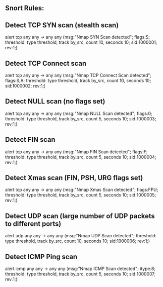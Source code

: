 
## Snort Rules:

## Detect TCP SYN scan (stealth scan)
alert tcp any any -> any any (msg:"Nmap SYN Scan detected"; flags:S; threshold: type threshold, track by_src, count 10, seconds 10; sid:1000001; rev:1;)

## Detect TCP Connect scan
alert tcp any any -> any any (msg:"Nmap TCP Connect Scan detected"; flags:S,A; threshold: type threshold, track by_src, count 10, seconds 10; sid:1000002; rev:1;)

## Detect NULL scan (no flags set)
alert tcp any any -> any any (msg:"Nmap NULL Scan detected"; flags:0; threshold: type threshold, track by_src, count 5, seconds 10; sid:1000003; rev:1;)

## Detect FIN scan
alert tcp any any -> any any (msg:"Nmap FIN Scan detected"; flags:F; threshold: type threshold, track by_src, count 5, seconds 10; sid:1000004; rev:1;)

## Detect Xmas scan (FIN, PSH, URG flags set)
alert tcp any any -> any any (msg:"Nmap Xmas Scan detected"; flags:FPU; threshold: type threshold, track by_src, count 5, seconds 10; sid:1000005; rev:1;)

## Detect UDP scan (large number of UDP packets to different ports)
alert udp any any -> any any (msg:"Nmap UDP Scan detected"; threshold: type threshold, track by_src, count 10, seconds 10; sid:1000006; rev:1;)

## Detect ICMP Ping scan
alert icmp any any -> any any (msg:"Nmap ICMP Scan detected"; itype:8; threshold: type threshold, track by_src, count 5, seconds 10; sid:1000007; rev:1;)

